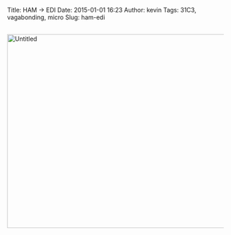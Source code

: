 Title: HAM -> EDI
Date: 2015-01-01 16:23
Author: kevin
Tags: 31C3, vagabonding, micro
Slug: ham-edi

<br /><a data-flickr-embed="true" href="https://www.flickr.com/photos/kevinisageek/23393215426/in/album-72157659518140073/" title="Untitled"><img src="https://farm1.staticflickr.com/668/23393215426_4dbfeba31c_c.jpg" width="800" height="450" alt="Untitled" /></a>